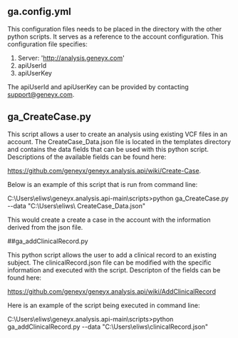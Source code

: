 ## ga.config.yml
This configuration files needs to be placed in the directory with the other python scripts. It serves as a reference to the account configuration. This configuration file specifies:
1.	Server: 'http://analysis.geneyx.com'
2.	apiUserId
3.	apiUserKey

The apiUserId and apiUserKey can be provided by contacting support@geneyx.com. 

## ga_CreateCase.py
This script allows a user to create an analysis using existing VCF files in an account. The CreateCase_Data.json file is located in the templates directory and contains the data fields that can be used with this python script. Descriptions of the available fields can be found here: 

https://github.com/geneyx/geneyx.analysis.api/wiki/Create-Case. 

Below is an example of this script that is run from command line:

C:\Users\eliws\geneyx.analysis.api-main\scripts>python ga_CreateCase.py --data "C:\Users\eliws\ CreateCase_Data.json"

This would create a create a case in the account with the information derived from the json file. 


##ga_addClinicalRecord.py

This python script allows the user to add a clinical record to an existing subject. The clinicalRecord.json file can be modified with the specific information and executed with the script. Descripton of the fields can be found here: 

https://github.com/geneyx/geneyx.analysis.api/wiki/AddClinicalRecord

Here is an example of the script being executed in command line:

C:\Users\eliws\geneyx.analysis.api-main\scripts>python ga_addClinicalRecord.py --data "C:\Users\eliws\clinicalRecord.json"



